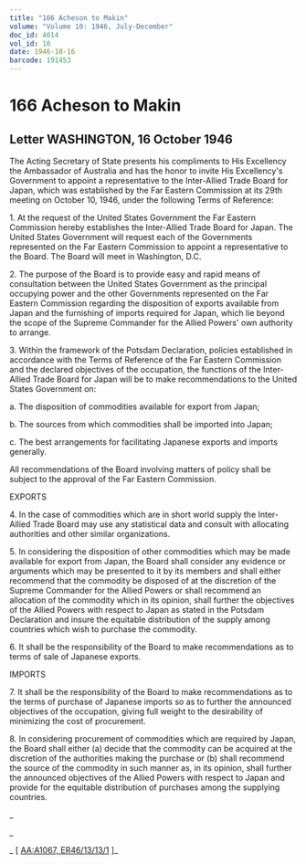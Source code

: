 ```yaml
---
title: "166 Acheson to Makin"
volume: "Volume 10: 1946, July-December"
doc_id: 4014
vol_id: 10
date: 1946-10-16
barcode: 191453
---
```


# 166 Acheson to Makin

## Letter WASHINGTON, 16 October 1946

The Acting Secretary of State presents his compliments to His Excellency the Ambassador of Australia and has the honor to invite His Excellency's Government to appoint a representative to the Inter-Allied Trade Board for Japan, which was established by the Far Eastern Commission at its 29th meeting on October 10, 1946, under the following Terms of Reference:

1\. At the request of the United States Government the Far Eastern Commission hereby establishes the Inter-Allied Trade Board for Japan. The United States Government will request each of the Governments represented on the Far Eastern Commission to appoint a representative to the Board. The Board will meet in Washington, D.C.

2\. The purpose of the Board is to provide easy and rapid means of consultation between the United States Government as the principal occupying power and the other Governments represented on the Far Eastern Commission regarding the disposition of exports available from Japan and the furnishing of imports required for Japan, which lie beyond the scope of the Supreme Commander for the Allied Powers' own authority to arrange.

3\. Within the framework of the Potsdam Declaration, policies established in accordance with the Terms of Reference of the Far Eastern Commission and the declared objectives of the occupation, the functions of the Inter-Allied Trade Board for Japan will be to make recommendations to the United States Government on:

a. The disposition of commodities available for export from Japan;

b. The sources from which commodities shall be imported into Japan;

c. The best arrangements for facilitating Japanese exports and imports generally.

All recommendations of the Board involving matters of policy shall be subject to the approval of the Far Eastern Commission.

EXPORTS

4\. In the case of commodities which are in short world supply the Inter-Allied Trade Board may use any statistical data and consult with allocating authorities and other similar organizations.

5\. In considering the disposition of other commodities which may be made available for export from Japan, the Board shall consider any evidence or arguments which may be presented to it by its members and shall either recommend that the commodity be disposed of at the discretion of the Supreme Commander for the Allied Powers or shall recommend an allocation of the commodity which in its opinion, shall further the objectives of the Allied Powers with respect to Japan as stated in the Potsdam Declaration and insure the equitable distribution of the supply among countries which wish to purchase the commodity.

6\. It shall be the responsibility of the Board to make recommendations as to terms of sale of Japanese exports.

IMPORTS

7\. It shall be the responsibility of the Board to make recommendations as to the terms of purchase of Japanese imports so as to further the announced objectives of the occupation, giving full weight to the desirability of minimizing the cost of procurement.

8\. In considering procurement of commodities which are required by Japan, the Board shall either (a) decide that the commodity can be acquired at the discretion of the authorities making the purchase or (b) shall recommend the source of the commodity in such manner as, in its opinion, shall further the announced objectives of the Allied Powers with respect to Japan and provide for the equitable distribution of purchases among the supplying countries.

_

_

_ [ [AA:A1067, ER46/13/13/1](http://www.naa.gov.au/cgi-bin/Search?O=I&Number=191453) ]_
